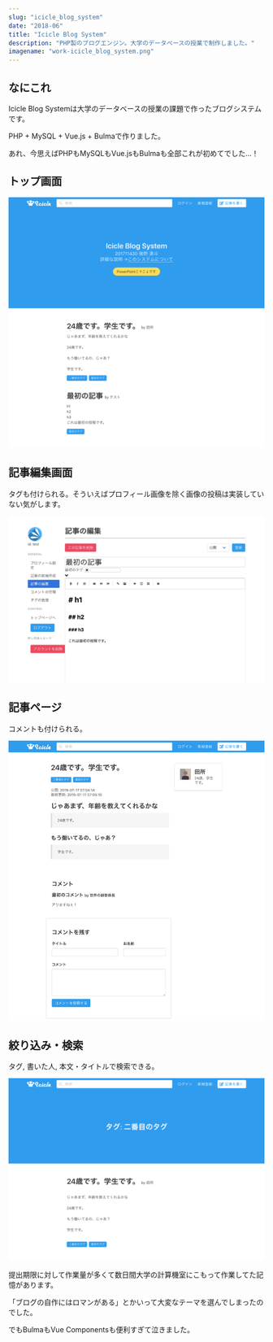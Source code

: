 ```yaml
---
slug: "icicle_blog_system"
date: "2018-06"
title: "Icicle Blog System"
description: "PHP製のブログエンジン。大学のデータベースの授業で制作しました。"
imagename: "work-icicle_blog_system.png"
---
```


## なにこれ

Icicle Blog Systemは大学のデータベースの授業の課題で作ったブログシステムです。

PHP + MySQL + Vue.js + Bulmaで作りました。

あれ、今思えばPHPもMySQLもVue.jsもBulmaも全部これが初めてでした…！

## トップ画面

![Icicle Blog System top page](../../images/work-icicle_blog_system-top.png)

## 記事編集画面

タグも付けられる。そういえばプロフィール画像を除く画像の投稿は実装していない気がします。

![Icicle Blog System edit page](../../images/work-icicle_blog_system-edit.png)

## 記事ページ

コメントも付けられる。

![Icicle Blog System article page](../../images/work-icicle_blog_system-post.png)

## 絞り込み・検索

タグ, 書いた人, 本文・タイトルで検索できる。

![Icicle Blog System filtered articles](../../images/work-icicle_blog_system-filter.png)

提出期限に対して作業量が多くて数日間大学の計算機室にこもって作業してた記憶があります。

「ブログの自作にはロマンがある」とかいって大変なテーマを選んでしまったのでした。

でもBulmaもVue Componentsも便利すぎて泣きました。

